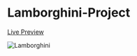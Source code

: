 # Lamborghini-Project

[Live Preview](#)


![Lamborghini](https://user-images.githubusercontent.com/126327015/232448101-70a4f373-c60c-4739-8392-9f8b8c7feb15.png)
